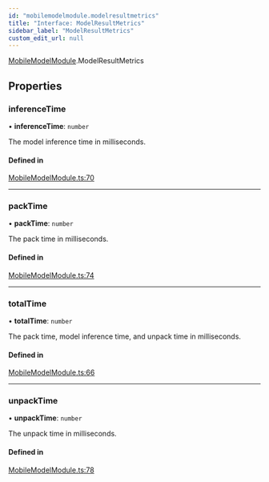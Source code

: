 ```yaml
---
id: "mobilemodelmodule.modelresultmetrics"
title: "Interface: ModelResultMetrics"
sidebar_label: "ModelResultMetrics"
custom_edit_url: null
---
```


[MobileModelModule](../modules/mobilemodelmodule.md).ModelResultMetrics

## Properties

### inferenceTime

• **inferenceTime**: `number`

The model inference time in milliseconds.

#### Defined in

[MobileModelModule.ts:70](https://github.com/pytorch/live/blob/0483991/react-native-pytorch-core/src/MobileModelModule.ts#L70)

___

### packTime

• **packTime**: `number`

The pack time in milliseconds.

#### Defined in

[MobileModelModule.ts:74](https://github.com/pytorch/live/blob/0483991/react-native-pytorch-core/src/MobileModelModule.ts#L74)

___

### totalTime

• **totalTime**: `number`

The pack time, model inference time, and unpack time in milliseconds.

#### Defined in

[MobileModelModule.ts:66](https://github.com/pytorch/live/blob/0483991/react-native-pytorch-core/src/MobileModelModule.ts#L66)

___

### unpackTime

• **unpackTime**: `number`

The unpack time in milliseconds.

#### Defined in

[MobileModelModule.ts:78](https://github.com/pytorch/live/blob/0483991/react-native-pytorch-core/src/MobileModelModule.ts#L78)
